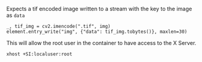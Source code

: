 Expects a tif encoded image written to a stream with the key to the image as `data`
```
_, tif_img = cv2.imencode(".tif", img)
element.entry_write("img", {"data": tif_img.tobytes()}, maxlen=30)
```
This will allow the root user in the container to have access to the X Server.
```
xhost +SI:localuser:root
```
